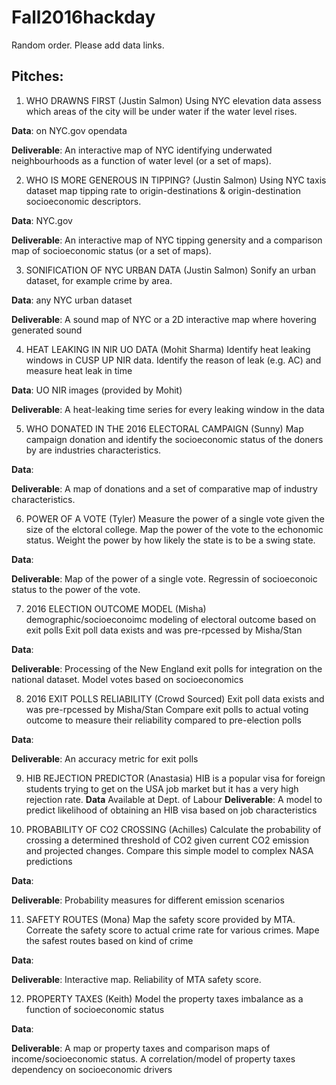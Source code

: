 # Fall2016hackday

Random order. Please add data links.

## Pitches:

1. WHO DRAWNS FIRST (Justin Salmon)
Using NYC elevation data assess which areas of the city will be under water if the water level rises.

**Data**: on NYC.gov opendata

**Deliverable**: An interactive map of NYC identifying underwated neighbourhoods as a function of water level (or a set of maps).

2. WHO IS MORE GENEROUS IN TIPPING? (Justin Salmon)
Using NYC taxis dataset map tipping rate to origin-destinations & origin-destination socioeconomic descriptors.

**Data**: NYC.gov

**Deliverable**: An interactive map of NYC tipping genersity and a comparison map of socioeconomic status (or a set of maps).

3. SONIFICATION OF NYC URBAN DATA (Justin Salmon)
Sonify an urban dataset, for example crime by area.

**Data**: any NYC urban dataset 

**Deliverable**: A sound map of NYC or a 2D interactive map where hovering generated sound

4. HEAT LEAKING IN NIR UO DATA  (Mohit Sharma)
Identify heat leaking windows in CUSP UP NIR data. Identify the reason of leak (e.g. AC) and measure heat leak in time

**Data**: UO NIR images (provided by Mohit)

**Deliverable**: A heat-leaking time series for every leaking window in the data

5. WHO DONATED IN THE 2016 ELECTORAL CAMPAIGN (Sunny)
Map campaign donation and identify the socioeconomic status of the doners by are industries characteristics.

**Data**:

**Deliverable**: A map of donations and a set of comparative map of industry characteristics.

6. POWER OF A VOTE (Tyler)
Measure the power of a single vote given the size of the elctoral college. Map the power of the vote to the echonomic status. Weight the power by how likely the state is to be a swing state.

**Data**:

**Deliverable**: Map of the power of a single vote. Regressin of socioeconoic status to the power of the vote. 

7. 2016 ELECTION OUTCOME MODEL (Misha)
demographic/socioeconoimc modeling of electoral outcome based on exit polls
Exit poll data exists and was pre-rpcessed by Misha/Stan

**Data**:

**Deliverable**: Processing of the New England exit polls for integration on the national dataset. Model votes based on socioeconomics

8. 2016 EXIT POLLS RELIABILITY (Crowd Sourced)
Exit poll data exists and was pre-rpcessed by Misha/Stan
Compare exit polls to actual voting outcome to measure their reliability compared to pre-election polls

**Data**:

**Deliverable**: An accuracy metric for exit polls

9. HIB REJECTION PREDICTOR (Anastasia)
HIB is a popular visa for foreign students trying to get on the USA job market but it has a very high rejection rate. 
**Data** Available at Dept. of Labour
**Deliverable**: A model to predict likelihood of obtaining an HIB visa based on job characteristics

10. PROBABILITY OF CO2 CROSSING (Achilles)
Calculate the probability of crossing a determined threshold of CO2 given current CO2 emission and projected changes.
Compare this simple model to complex NASA predictions

**Data**:

**Deliverable**: Probability measures for different emission scenarios

11. SAFETY ROUTES (Mona)
Map the safety score provided by MTA. Correate the safety score to actual crime rate for various crimes. Mape the safest routes based on kind of crime

**Data**:

**Deliverable**: Interactive map. Reliability of MTA safety score.

12. PROPERTY TAXES (Keith)
Model the property taxes imbalance as a function of socioeconomic status

**Data**:

**Deliverable**: A map or property taxes and comparison maps of income/socioeconomic status. A correlation/model of property taxes dependency on socioeconomic drivers


